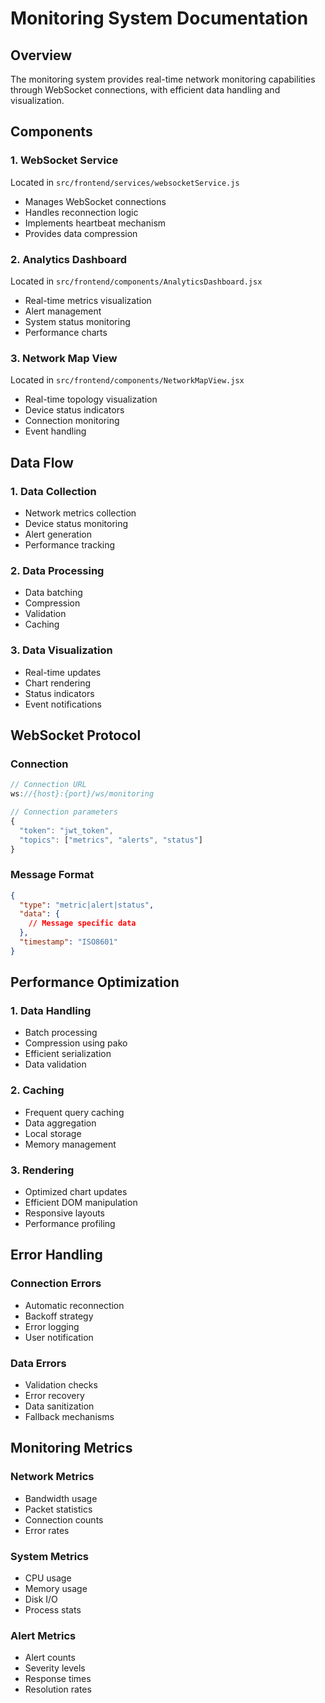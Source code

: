 # Monitoring System Documentation

## Overview
The monitoring system provides real-time network monitoring capabilities through WebSocket connections, with efficient data handling and visualization.

## Components

### 1. WebSocket Service
Located in `src/frontend/services/websocketService.js`
- Manages WebSocket connections
- Handles reconnection logic
- Implements heartbeat mechanism
- Provides data compression

### 2. Analytics Dashboard
Located in `src/frontend/components/AnalyticsDashboard.jsx`
- Real-time metrics visualization
- Alert management
- System status monitoring
- Performance charts

### 3. Network Map View
Located in `src/frontend/components/NetworkMapView.jsx`
- Real-time topology visualization
- Device status indicators
- Connection monitoring
- Event handling

## Data Flow

### 1. Data Collection
- Network metrics collection
- Device status monitoring
- Alert generation
- Performance tracking

### 2. Data Processing
- Data batching
- Compression
- Validation
- Caching

### 3. Data Visualization
- Real-time updates
- Chart rendering
- Status indicators
- Event notifications

## WebSocket Protocol

### Connection
```javascript
// Connection URL
ws://{host}:{port}/ws/monitoring

// Connection parameters
{
  "token": "jwt_token",
  "topics": ["metrics", "alerts", "status"]
}
```

### Message Format
```json
{
  "type": "metric|alert|status",
  "data": {
    // Message specific data
  },
  "timestamp": "ISO8601"
}
```

## Performance Optimization

### 1. Data Handling
- Batch processing
- Compression using pako
- Efficient serialization
- Data validation

### 2. Caching
- Frequent query caching
- Data aggregation
- Local storage
- Memory management

### 3. Rendering
- Optimized chart updates
- Efficient DOM manipulation
- Responsive layouts
- Performance profiling

## Error Handling

### Connection Errors
- Automatic reconnection
- Backoff strategy
- Error logging
- User notification

### Data Errors
- Validation checks
- Error recovery
- Data sanitization
- Fallback mechanisms

## Monitoring Metrics

### Network Metrics
- Bandwidth usage
- Packet statistics
- Connection counts
- Error rates

### System Metrics
- CPU usage
- Memory usage
- Disk I/O
- Process stats

### Alert Metrics
- Alert counts
- Severity levels
- Response times
- Resolution rates 